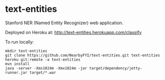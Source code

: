 text-entities
=============

Stanford NER (Named Entity Recognizer) web application.

Deployed on Heroku at: http://text-entities.herokuapp.com/classify

To run locally:

    mkdir text-entities
    git clone https://github.com/NearbyFYI/text-entities.git text-entities
    heroku git:remote -a text-entities
    mvn install
    java -server -Xms1024m -Xmx1024m -jar target/dependency/jetty-runner.jar target/*.war
